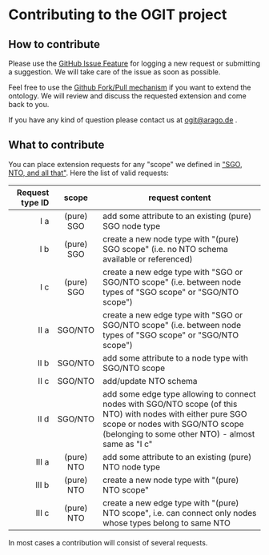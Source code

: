 # Contributing to the OGIT project

## How to contribute

Please use the [GitHub Issue Feature](https://github.com/arago/graphIT-ontology/issues) for logging a new request or submitting a suggestion. We will take care of the issue as soon as possible.

Feel free to use the [Github Fork/Pull mechanism](https://help.github.com/articles/fork-a-repo) if you want to extend the ontology. We will review and discuss the requested extension and come back to you.

If you have any kind of question please contact us at <ogit@arago.de> .

## What to contribute

You can place extension requests for any "scope" we defined in ["SGO, NTO, and all that"](SGO_NTO_and_all_that.md). Here the list of valid  requests:

| Request type ID | scope      | request content |
| --------------: | :--------: | --------------- |
| I a             | (pure) SGO | add some attribute to an existing (pure) SGO node type |
| I b             | (pure) SGO | create a new node type with "(pure) SGO scope" (i.e. no NTO schema available or referenced) |
| I c             | (pure) SGO | create a new edge type with "SGO or SGO/NTO scope" (i.e. between node types of "SGO scope" or "SGO/NTO scope") |
| II a            | SGO/NTO    | create a new edge type with "SGO or SGO/NTO scope" (i.e. between node types of "SGO scope" or "SGO/NTO scope") |
| II b            | SGO/NTO    | add some attribute to a node type with SGO/NTO scope |
| II c            | SGO/NTO    | add/update NTO schema |
| II d            | SGO/NTO    | add some edge type allowing to connect nodes with SGO/NTO scope (of this NTO) with nodes with either pure SGO scope or nodes with SGO/NTO scope (belonging to some other NTO) - almost same as "I c" |
| III a           | (pure) NTO | add some attribute to an existing (pure) NTO node type |
| III b           | (pure) NTO | create a new node type with "(pure) NTO scope" |
| III c           | (pure) NTO | create a new edge type with "(pure) NTO scope", i.e. can connect only nodes whose types belong to same NTO |

In most cases a contribution will consist of several requests.
